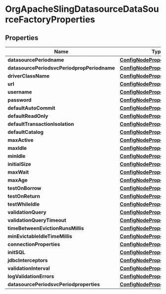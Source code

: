 
# OrgApacheSlingDatasourceDataSourceFactoryProperties

## Properties
Name | Type | Description | Notes
------------ | ------------- | ------------- | -------------
**datasourcePeriodname** | [**ConfigNodePropertyString**](ConfigNodePropertyString.md) |  |  [optional]
**datasourcePeriodsvcPeriodpropPeriodname** | [**ConfigNodePropertyString**](ConfigNodePropertyString.md) |  |  [optional]
**driverClassName** | [**ConfigNodePropertyString**](ConfigNodePropertyString.md) |  |  [optional]
**url** | [**ConfigNodePropertyString**](ConfigNodePropertyString.md) |  |  [optional]
**username** | [**ConfigNodePropertyString**](ConfigNodePropertyString.md) |  |  [optional]
**password** | [**ConfigNodePropertyString**](ConfigNodePropertyString.md) |  |  [optional]
**defaultAutoCommit** | [**ConfigNodePropertyDropDown**](ConfigNodePropertyDropDown.md) |  |  [optional]
**defaultReadOnly** | [**ConfigNodePropertyDropDown**](ConfigNodePropertyDropDown.md) |  |  [optional]
**defaultTransactionIsolation** | [**ConfigNodePropertyDropDown**](ConfigNodePropertyDropDown.md) |  |  [optional]
**defaultCatalog** | [**ConfigNodePropertyString**](ConfigNodePropertyString.md) |  |  [optional]
**maxActive** | [**ConfigNodePropertyInteger**](ConfigNodePropertyInteger.md) |  |  [optional]
**maxIdle** | [**ConfigNodePropertyInteger**](ConfigNodePropertyInteger.md) |  |  [optional]
**minIdle** | [**ConfigNodePropertyInteger**](ConfigNodePropertyInteger.md) |  |  [optional]
**initialSize** | [**ConfigNodePropertyInteger**](ConfigNodePropertyInteger.md) |  |  [optional]
**maxWait** | [**ConfigNodePropertyInteger**](ConfigNodePropertyInteger.md) |  |  [optional]
**maxAge** | [**ConfigNodePropertyInteger**](ConfigNodePropertyInteger.md) |  |  [optional]
**testOnBorrow** | [**ConfigNodePropertyBoolean**](ConfigNodePropertyBoolean.md) |  |  [optional]
**testOnReturn** | [**ConfigNodePropertyBoolean**](ConfigNodePropertyBoolean.md) |  |  [optional]
**testWhileIdle** | [**ConfigNodePropertyBoolean**](ConfigNodePropertyBoolean.md) |  |  [optional]
**validationQuery** | [**ConfigNodePropertyString**](ConfigNodePropertyString.md) |  |  [optional]
**validationQueryTimeout** | [**ConfigNodePropertyInteger**](ConfigNodePropertyInteger.md) |  |  [optional]
**timeBetweenEvictionRunsMillis** | [**ConfigNodePropertyInteger**](ConfigNodePropertyInteger.md) |  |  [optional]
**minEvictableIdleTimeMillis** | [**ConfigNodePropertyInteger**](ConfigNodePropertyInteger.md) |  |  [optional]
**connectionProperties** | [**ConfigNodePropertyString**](ConfigNodePropertyString.md) |  |  [optional]
**initSQL** | [**ConfigNodePropertyString**](ConfigNodePropertyString.md) |  |  [optional]
**jdbcInterceptors** | [**ConfigNodePropertyString**](ConfigNodePropertyString.md) |  |  [optional]
**validationInterval** | [**ConfigNodePropertyInteger**](ConfigNodePropertyInteger.md) |  |  [optional]
**logValidationErrors** | [**ConfigNodePropertyBoolean**](ConfigNodePropertyBoolean.md) |  |  [optional]
**datasourcePeriodsvcPeriodproperties** | [**ConfigNodePropertyArray**](ConfigNodePropertyArray.md) |  |  [optional]



